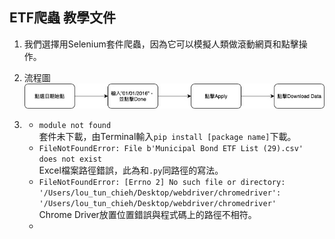 ## ETF爬蟲 教學文件

1. 我們選擇用Selenium套件爬蟲，因為它可以模擬人類做滾動網頁和點擊操作。

2. 流程圖  
   ![image](https://github.com/jeffrey1227/Fintech-Text-Mining-and-Machine-Learning/blob/master/img/workflow.jpg)

3. 
   * ```module not found```  
   套件未下載，由Terminal輸入```pip install [package name]```下載。
   * ```FileNotFoundError: File b'Municipal Bond ETF List (29).csv' does not exist```  
   Excel檔案路徑錯誤，此為和```.py```同路徑的寫法。
   * ```FileNotFoundError: [Errno 2] No such file or directory: '/Users/lou_tun_chieh/Desktop/webdriver/chromedriver': '/Users/lou_tun_chieh/Desktop/webdriver/chromedriver'```  
   Chrome Driver放置位置錯誤與程式碼上的路徑不相符。
   * 

